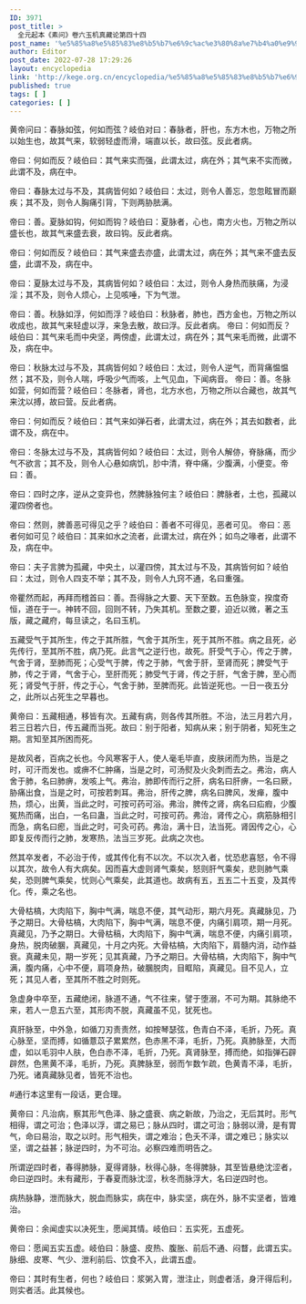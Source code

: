 ```yaml
---
ID: 3971
post_title: >
  全元起本《素问》卷六玉机真藏论第四十四
post_name: '%e5%85%a8%e5%85%83%e8%b5%b7%e6%9c%ac%e3%80%8a%e7%b4%a0%e9%97%ae%e3%80%8b%e5%8d%b7%e5%85%ad%e7%8e%89%e6%9c%ba%e7%9c%9f%e8%97%8f%e8%ae%ba%e7%ac%ac%e5%9b%9b%e5%8d%81%e5%9b%9b'
author: Editor
post_date: 2022-07-28 17:29:26
layout: encyclopedia
link: 'http://kege.org.cn/encyclopedia/%e5%85%a8%e5%85%83%e8%b5%b7%e6%9c%ac%e3%80%8a%e7%b4%a0%e9%97%ae%e3%80%8b%e5%8d%b7%e5%85%ad%e7%8e%89%e6%9c%ba%e7%9c%9f%e8%97%8f%e8%ae%ba%e7%ac%ac%e5%9b%9b%e5%8d%81%e5%9b%9b'
published: true
tags: [ ]
categories: [ ]
---
```

黄帝问曰：春脉如弦，何如而弦？岐伯对曰：春脉者，肝也，东方木也，万物之所以始生也，故其气来，软弱轻虚而滑，端直以长，故曰弦。反此者病。

帝曰：何如而反？岐伯曰：其气来实而强，此谓太过，病在外；其气来不实而微，此谓不及，病在中。

帝曰：春脉太过与不及，其病皆何如？岐伯曰：太过，则令人善忘，忽忽眩冒而巅疾；其不及，则令人胸痛引背，下则两胁胠满。

帝曰：善。夏脉如钩，何如而钩？岐伯曰：夏脉者，心也，南方火也，万物之所以盛长也，故其气来盛去衰，故曰钩。反此者病。

帝曰：何如而反？岐伯曰：其气来盛去亦盛，此谓太过，病在外；其气来不盛去反盛，此谓不及，病在中。

帝曰：夏脉太过与不及，其病皆何如？岐伯曰：太过，则令人身热而肤痛，为浸淫；其不及，则令人烦心，上见咳唾，下为气泄。

帝曰：善。秋脉如浮，何如而浮？岐伯曰：秋脉者，肺也，西方金也，万物之所以收成也，故其气来轻虚以浮，来急去散，故曰浮。反此者病。
帝曰：何如而反？岐伯曰：其气来毛而中央坚，两傍虚，此谓太过，病在外；其气来毛而微，此谓不及，病在中。

帝曰：秋脉太过与不及，其病皆何如？岐伯曰：太过，则令人逆气，而背痛愠愠然；其不及，则令人喘，呼吸少气而咳，上气见血，下闻病音。
帝曰：善。冬脉如营，何如而营？岐伯曰：冬脉者，肾也，北方水也，万物之所以合藏也，故其气来沈以搏，故曰营。反此者病。

帝曰：何如而反？岐伯曰：其气来如弹石者，此谓太过，病在外；其去如数者，此谓不及，病在中。

帝曰：冬脉太过与不及，其病皆何如？岐伯曰：太过，则令人解㑊，脊脉痛，而少气不欲言；其不及，则令人心悬如病饥，䏚中清，脊中痛，少腹满，小便变。帝曰：善。

帝曰：四时之序，逆从之变异也，然脾脉独何主？岐伯曰：脾脉者，土也，孤藏以灌四傍者也。

帝曰：然则，脾善恶可得见之乎？岐伯曰：善者不可得见，恶者可见。
帝曰：恶者何如可见？岐伯曰：其来如水之流者，此谓太过，病在外；如鸟之喙者，此谓不及，病在中。

帝曰：夫子言脾为孤藏，中央土，以灌四傍，其太过与不及，其病皆何如？岐伯曰：太过，则令人四支不举；其不及，则令人九窍不通，名曰重强。

帝瞿然而起，再拜而稽首曰：善。吾得脉之大要、天下至数。五色脉变，揆度奇恒，道在于一。神转不回，回则不转，乃失其机。至数之要，迫近以微，著之玉版，藏之藏府，每旦读之，名曰玉机。

五藏受气于其所生，传之于其所胜，气舍于其所生，死于其所不胜。病之且死，必先传行，至其所不胜，病乃死。此言气之逆行也，故死。肝受气于心，传之于脾，气舍于肾，至肺而死；心受气于脾，传之于肺，气舍于肝，至肾而死；脾受气于肺，传之于肾，气舍于心，至肝而死；肺受气于肾，传之于肝，气舍于脾，至心而死；肾受气于肝，传之于心，气舍于肺，至脾而死。此皆逆死也。一日一夜五分之，此所以占死生之早暮也。

黄帝曰：五藏相通，移皆有次。五藏有病，则各传其所胜。不治，法三月若六月，若三日若六日，传五藏而当死。故曰：别于阳者，知病从来；别于阴者，知死生之期。言知至其所困而死。

是故风者，百病之长也。今风寒客于人，使人毫毛毕直，皮肤闭而为热，当是之时，可汗而发也。或痹不仁肿痛，当是之时，可汤熨及火灸刺而去之。弗治，病人舍于肺，名曰肺痹，发咳上气。弗治，肺即传而行之肝，病名曰肝痹，一名曰厥，胁痛出食，当是之时，可按若刺耳。弗治，肝传之脾，病名曰脾风，发瘅，腹中热，烦心，出黄，当此之时，可按可药可浴。弗治，脾传之肾，病名曰疝瘕，少腹冤热而痛，出白，一名曰蛊，当此之时，可按可药。弗治，肾传之心，病筋脉相引而急，病名曰瘛，当此之时，可灸可药。弗治，满十日，法当死。肾因传之心，心即复反传而行之肺，发寒热，法当三岁死。此病之次也。

然其卒发者，不必治于传，或其传化有不以次。不以次入者，忧恐悲喜怒，令不得以其次，故令人有大病矣。因而喜大虚则肾气乘矣，怒则肝气乘矣，悲则肺气乘矣，恐则脾气乘矣，忧则心气乘矣，此其道也。故病有五，五五二十五变，及其传化。传，乘之名也。

大骨枯槁，大肉陷下，胸中气满，喘息不便，其气动形，期六月死。真藏脉见，乃予之期日。大骨枯槁，大肉陷下，胸中气满，喘息不便，内痛引肩项，期一月死。真藏见，乃予之期日。大骨枯稿，大肉陷下，胸中气满，喘息不便，内痛引肩项，身热，脱肉破䐃，真藏见，十月之内死。大骨枯槁，大肉陷下，肩髓内消，动作益衰。真藏未见，期一岁死；见其真藏，乃予之期日。大骨枯槁，大肉陷下，胸中气满，腹内痛，心中不便，肩项身热，破䐃脱肉，目眶陷，真藏见。目不见人，立死；其见人者，至其所不胜之时则死。

急虚身中卒至，五藏绝闭，脉道不通，气不往来，譬于堕溺，不可为期。其脉绝不来，若人一息五六至，其形肉不脱，真藏虽不见，犹死也。

真肝脉至，中外急，如循刀刃责责然，如按琴瑟弦，色青白不泽，毛折，乃死。真心脉至，坚而搏，如循薏苡子累累然，色赤黑不泽，毛折，乃死。真肺脉至，大而虚，如以毛羽中人肤，色白赤不泽，毛折，乃死。真肾脉至，搏而绝，如指弹石辟辟然，色黑黄不泽，毛折，乃死。真脾脉至，弱而乍数乍疏，色黄青不泽，毛折，乃死。诸真藏脉见者，皆死不治也。

#通行本这里有一段话，更合理。

黄帝曰：凡治病，察其形气色泽、脉之盛衰、病之新故，乃治之，无后其时。形气相得，谓之可治；色泽以浮，谓之易已；脉从四时，谓之可治；脉弱以滑，是有胃气，命曰易治，取之以时。形气相失，谓之难治；色夭不泽，谓之难已；脉实以坚，谓之益甚；脉逆四时，为不可治。必察四难而明告之。

所谓逆四时者，春得肺脉，夏得肾脉，秋得心脉，冬得脾脉，其至皆悬绝沈涩者，命曰逆四时。未有藏形，于春夏而脉沈涩，秋冬而脉浮大，名曰逆四时也。

病热脉静，泄而脉大，脱血而脉实，病在中，脉实坚，病在外，脉不实坚者，皆难治。

黄帝曰：余闻虚实以决死生，愿闻其情。岐伯曰：五实死，五虚死。

帝曰：愿闻五实五虚。岐伯曰：脉盛、皮热、腹胀、前后不通、闷瞀，此谓五实。脉细、皮寒、气少、泄利前后、饮食不入，此谓五虚。

帝曰：其时有生者，何也？岐伯曰：浆粥入胃，泄注止，则虚者活，身汗得后利，则实者活。此其候也。